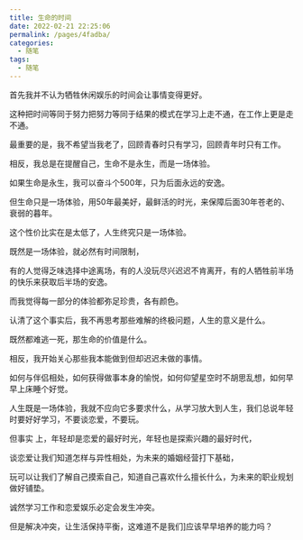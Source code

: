 ```yaml
---
title: 生命的时间
date: 2022-02-21 22:25:06
permalink: /pages/4fadba/
categories:
  - 随笔
tags:
  - 随笔
---
```




首先我并不认为牺牲休闲娱乐的时间会让事情变得更好。

这种把时间等同于努力把努力等同于结果的模式在学习上走不通，在工作上更是走不通。

最重要的是，我不希望当我老了，回顾青春时只有学习，回顾青年时只有工作。

相反，我总是在提醒自己，生命不是永生，而是一场体验。

如果生命是永生，我可以奋斗个500年，只为后面永远的安逸。

但生命只是一场体验，用50年最美好，最鲜活的时光，来保障后面30年苍老的、衰弱的暮年。

这个性价比实在是太低了，人生终究只是一场体验。

既然是一场体验，就必然有时间限制，

有的人觉得乏味选择中途离场，有的人没玩尽兴迟迟不肯离开，有的人牺牲前半场的快乐来获取后半场的安逸。

而我觉得每一部分的体验都弥足珍贵，各有颜色。

认清了这个事实后，我不再思考那些难解的终极问题，人生的意义是什么。

既然都难逃一死，那生命的价值是什么。

相反，我开始关心那些我本能做到但却迟迟未做的事情。

如何与伴侣相处，如何获得做事本身的愉悦，如何仰望星空时不胡思乱想，如何早早上床睡个好觉。

人生既是一场体验，我就不应向它多要求什么，从学习放大到人生，我们总说年轻时要好好学习，不要谈恋爱，不要玩。

但事实 上，年轻却是恋爱的最好时光，年轻也是探索兴趣的最好时代，

谈恋爱让我们知道怎样与异性相处，为未来的婚姻经营打下基础，

玩可以让我们了解自己摸索自己，知道自己喜欢什么擅长什么，为未来的职业规划做好铺垫。

诚然学习工作和恋爱娱乐必定会发生冲突。

但是解决冲突，让生活保持平衡，这难道不是我们]应该早早培养的能力吗？